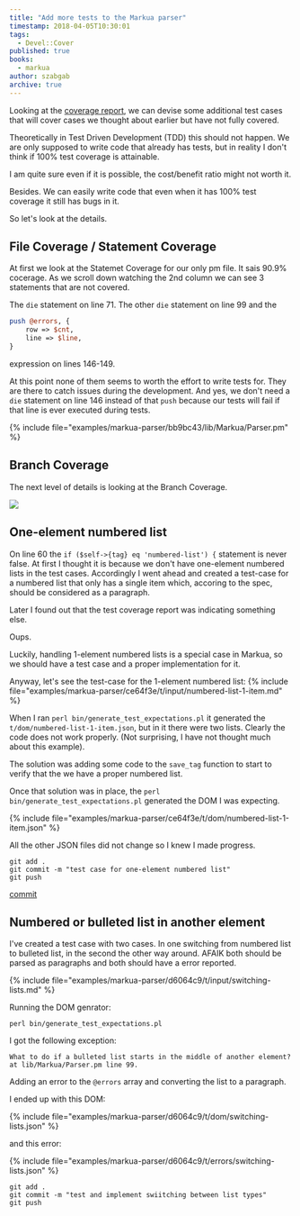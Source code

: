 ```yaml
---
title: "Add more tests to the Markua parser"
timestamp: 2018-04-05T10:30:01
tags:
  - Devel::Cover
published: true
books:
  - markua
author: szabgab
archive: true
---
```



Looking at the [coverage report](/devel-cover-for-markua-parser), we can devise some additional test cases
that will cover cases we thought about earlier but have not fully covered.

Theoretically in Test Driven Development (TDD) this should not happen. We are only supposed to write code that already has tests,
but in reality I don't think if 100% test coverage is attainable.

I am quite sure even if it is possible, the cost/benefit ratio might not worth it.

Besides. We can easily write code that even when it has 100% test coverage it still has bugs in it.

So let's look at the details.


## File Coverage / Statement Coverage

At first we look at the Statemet Coverage for our only pm file. It sais 90.9% cocerage.
As we scroll down watching the 2nd column we can see 3 statements that are not covered.

The `die` statement on line 71. The other `die` statement on line 99
and the

```perl
push @errors, {
    row => $cnt,
    line => $line,
}
```

expression on lines 146-149.

At this point none of them seems to worth the effort to write tests for. They are there to catch issues
during the development. And yes, we don't need a `die` statement on line 146 instead of
that `push` because our tests will fail if that line is ever executed during tests.

{% include file="examples/markua-parser/bb9bc43/lib/Markua/Parser.pm" %}

## Branch Coverage

The next level of details is looking at the Branch Coverage.

![](/img/markua-parser-branch-coverage.png)


## One-element numbered list

On line 60 the `if ($self->{tag} eq 'numbered-list') {` statement is never false. At first I thought it is because
we don't have one-element numbered lists in the test cases. Accordingly I went ahead and created a test-case for a
numbered list that only has a single item which, accoring to the spec, should be considered as a paragraph.

Later I found out that the test coverage report was indicating something else.

Oups.

Luckily, handling 1-element numbered lists is a special case in Markua, so we should have a test case and a proper implementation for it.

Anyway, let's see the test-case for the 1-element numbered list:
{% include file="examples/markua-parser/ce64f3e/t/input/numbered-list-1-item.md" %}

When I ran `perl bin/generate_test_expectations.pl` it generated the `t/dom/numbered-list-1-item.json`, but in it there were two lists. Clearly the code does not work properly. (Not surprising, I have not thought much about this example).

The solution was adding some code to the `save_tag` function to start to verify that the we have a proper numbered list.

Once that solution was in place, the `perl bin/generate_test_expectations.pl` generated the DOM I was expecting.

{% include file="examples/markua-parser/ce64f3e/t/dom/numbered-list-1-item.json" %}

All the other JSON files did not change so I knew I made progress.

```
git add .
git commit -m "test case for one-element numbered list"
git push
```

[commit](https://github.com/szabgab/perl5-markua-parser/commit/ce64f3e834e428e20c13341fa9d2285098b96158)


## Numbered or bulleted list in another element

I've created a test case with two cases. In one switching from numbered list to bulleted list, in the second the other way around.
AFAIK both should be parsed as paragraphs and both should have a error reported.

{% include file="examples/markua-parser/d6064c9/t/input/switching-lists.md" %}

Running the DOM genrator:

```
perl bin/generate_test_expectations.pl
```

I got the following exception:

```
What to do if a bulleted list starts in the middle of another element? at lib/Markua/Parser.pm line 99.
```

Adding an error to the `@errors` array and converting the list to a paragraph.

I ended up with this DOM:

{% include file="examples/markua-parser/d6064c9/t/dom/switching-lists.json" %}

and this error:

{% include file="examples/markua-parser/d6064c9/t/errors/switching-lists.json" %}

```
git add .
git commit -m "test and implement swiitching between list types"
git push
```

